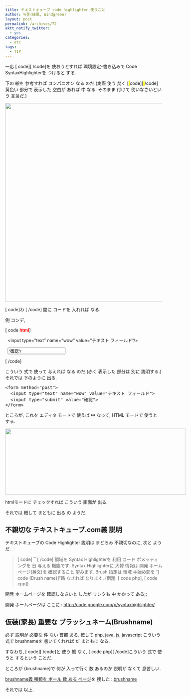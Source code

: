 ```yaml
---
title: テキストキューブ code highlighter 使うこと
author: 녹풍(綠風, Windgreen)
layout: post
permalink: /archives/72
aktt_notify_twitter:
  - yes
categories:
  - etc
tags:
  - TIP
---
```

一応 \[ code\]\[ /code\]を 使おうとすれば 環境設定-書き込みで Code SyntaxHighlighterを つけると する.

下の 絵を 参考すれば コンパニオン なる のだ.(実際 使う 焚く [<span class="Apple-style-span" style="background-color: rgb(255, 255, 0);"> </span>code][<span class="Apple-style-span" style="background-color: rgb(255, 255, 0);"> </span>/code] 黄色い 部分で 表示した 空白が あれば 中 なる. そのまま 付けて 使いなさいという 言葉だ.)

<img src="http://dl.dropboxusercontent.com/u/15546257/blog/mytory/old-images/1/cfile8.uf.18104A494D4BC86E1E7EE1.jpg" class="aligncenter" alt="" height="638" width="555" />

[ code]わ [ /code] 間に コードを 入れれば なる.

例 コンデ,

[ code **<span style="color: rgb(255, 0, 0); ">html</span>**]

<form method=&#8221;post&#8221;>

&nbsp; <input type=&#8221;text&#8221; name=&#8221;wow&#8221; value=&#8221;テキスト フィールド&#8221;/>

&nbsp; <input type=&#8221;submit&#8221; value=&#8221;確認&#8221;/>

</form>

[ /code]

こういう 式で 使って 与えれば なる のだ.(赤く 表示した 部分は 別に 説明する.) それでは 下のように 出る.

<pre class="brush:html">&lt;form method="post"&gt;
  &lt;input type="text" name="wow" value="テキスト フィールド"&gt;
  &lt;input type="submit" value="確認"&gt;
&lt;/form&gt;
</pre>

ところが, これを エディタ モードで 使えば 中 なって, HTML モードで 使うと する.

<div style="width: 590px" class="wp-caption aligncenter">
  <img src="http://dl.dropboxusercontent.com/u/15546257/blog/mytory/old-images/1/cfile10.uf.185059474D4BC86F2629C8.jpg" alt="" height="211" width="580" /><p class="wp-caption-text">
    htmlモードに チェックすれば こういう 画面が 出る.
  </p>
</div>

それでは 概して まともに 出る の ようだ.

## 不親切な テキストキューブ.com義 説明

テキストキューブの Code Highlighter 説明は まどろみ 不親切なのに, 次と ようだ.

> [ code] ‾ [ /code] 領域を Syntax Highlighterを 利用 コード ポメッティングを 日 与える 機能です. Syntax Highlighterに 大韓 情報は 開発 ホームページ(英文)を 確認すること 望みます. Brush 指定は 領域 手始め部を &#8220;[ code {Brush name}]&#8220;路 なされば なります. (例題: [ code php], [ code cpp])

開発 ホームページを 確認しなさいと したが リンクも 中 かかって ある;;

開発 ホームページは ここに : <a target="_top" href="http://code.google.com/p/syntaxhighlighter/">http://code.google.com/p/syntaxhighlighter/</a>

## 仮装(家長) 重要な ブラッシュネーム(Brushname)

必ず 説明が 必要な 件 ない 首都 ある. 概して php, java, js, javascript こういう 式で brushnameを 書いてくれれば だ まともに なる.

すなわち, \[ code\]\[ /code\]と 使う 蟹 なく, \[ code php\]\[ /code\]こういう 式で 使うと するという ことだ.

ところが {brushname}で 何が 入って行く 数 あるのか 説明が なくて 息苦しい.

<a target="_blank" href="http://code.google.com/p/syntaxhighlighter/wiki/Languages">brushname義 種類を ボール 数 ある ページ</a>を 捜した : <a target="_top" href="http://code.google.com/p/syntaxhighlighter/wiki/Languages">brushname</a>

それでは 以上.